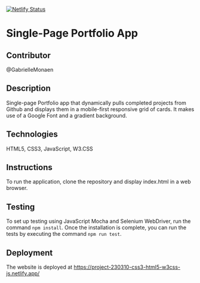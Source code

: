 [![Netlify Status](https://api.netlify.com/api/v1/badges/71f45864-efe3-4abe-81a8-6b3f90cad0e0/deploy-status)](https://app.netlify.com/sites/project-230310-css3-html5-w3css-js/deploys)

# Single-Page Portfolio App

## Contributor
@GabrielleMonaen

## Description
Single-page Portfolio app that dynamically pulls completed projects from Github and displays them in a mobile-first responsive grid of cards. It makes use of a Google Font and a gradient background.

## Technologies
HTML5, CSS3, JavaScript, W3.CSS

## Instructions
To run the application, clone the repository and display index.html in a web browser.

## Testing
To set up testing using JavaScript Mocha and Selenium WebDriver, run the command `npm install`. Once the installation is complete, you can run the tests by executing the command `npm run test`.

## Deployment
The website is deployed at https://project-230310-css3-html5-w3css-js.netlify.app/